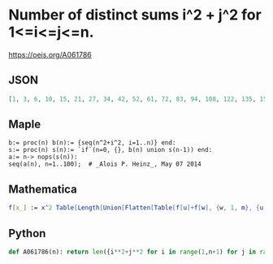 # Number of distinct sums i^2 \+ j^2 for 1<\=i<\=j<\=n\.
https://oeis.org/A061786
## JSON
```JSON
[1, 3, 6, 10, 15, 21, 27, 34, 42, 52, 61, 72, 83, 94, 108, 122, 135, 151, 165, 183, 200, 218, 234, 254, 275, 296, 317, 339, 361, 387, 409, 434, 460, 484, 512, 542, 570, 598, 627, 661, 689, 722, 753, 784, 821, 854, 888, 925, 960, 998, 1036, 1075, 1109, 1148]
```
## Maple
```Maple
b:= proc(n) b(n):= {seq(n^2+i^2, i=1..n)} end:
s:= proc(n) s(n):= `if`(n=0, {}, b(n) union s(n-1)) end:
a:= n-> nops(s(n)):
seq(a(n), n=1..100);  # _Alois P. Heinz_, May 07 2014
```
## Mathematica
```Mathematica
f[x_] := x^2 Table[Length[Union[Flatten[Table[f[u]+f[w], {w, 1, m}, {u, 1, m}]]]], {m, 1, 75}]
```
## Python
```Python
def A061786(n): return len({i**2+j**2 for i in range(1,n+1) for j in range(1,i+1)}) # _Chai Wah Wu_, Oct 17 2023
```
